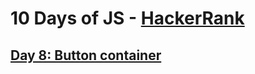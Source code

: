 # 10 Days of JS - [HackerRank](https://www.hackerrank.com/)
## [Day 8: Button container](https://www.hackerrank.com/challenges/js10-buttons-container?hr_b=1)

